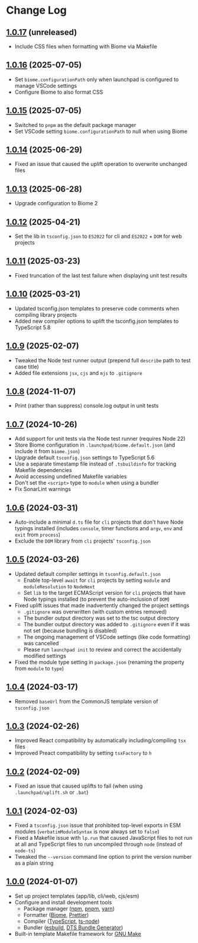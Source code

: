 # Change Log


## [1.0.17](https://github.com/david-04/launchpad/releases/tag/v1.0.17) (unreleased)

- Include CSS files when formatting with Biome via Makefile

## [1.0.16](https://github.com/david-04/launchpad/releases/tag/v1.0.16) (2025-07-05)

- Set `biome.configurationPath` only when launchpad is configured to manage VSCode settings
- Configure Biome to also format CSS

## [1.0.15](https://github.com/david-04/launchpad/releases/tag/v1.0.15) (2025-07-05)

- Switched to `pnpm` as the default package manager
- Set VSCode setting `biome.configurationPath` to null when using Biome

## [1.0.14](https://github.com/david-04/launchpad/releases/tag/v1.0.14) (2025-06-29)

- Fixed an issue that caused the uplift operation to overwrite unchanged files

## [1.0.13](https://github.com/david-04/launchpad/releases/tag/v1.0.13) (2025-06-28)

- Upgrade configuration to Biome 2

## [1.0.12](https://github.com/david-04/launchpad/releases/tag/v1.0.12) (2025-04-21)

- Set the lib in `tsconfig.json` to `ES2022` for cli and `ES2022` + `DOM` for web projects

## [1.0.11](https://github.com/david-04/launchpad/releases/tag/v1.0.11) (2025-03-23)

- Fixed truncation of the last test failure when displaying unit test results

## [1.0.10](https://github.com/david-04/launchpad/releases/tag/v1.0.10) (2025-03-21)

- Updated tsconfig.json templates to preserve code comments when compiling library projects
- Added new compiler options to uplift the tsconfig.json templates to TypeScript 5.8

## [1.0.9](https://github.com/david-04/launchpad/releases/tag/v1.0.9) (2025-02-07)

- Tweaked the Node test runner output (prepend full `describe` path to test case title)
- Added file extensions `jsx`, `cjs` and `mjs` to `.gitignore`

## [1.0.8](https://github.com/david-04/launchpad/releases/tag/v1.0.8) (2024-11-07)

- Print (rather than suppress) console.log output in unit tests

## [1.0.7](https://github.com/david-04/launchpad/releases/tag/v1.0.7) (2024-10-26)

- Add support for unit tests via the Node test runner (requires Node 22)
- Store Biome configuration in `.launchpad/biome.default.json` (and include it from `biome.json`)
- Upgrade default `tsconfig.json` settings to TypeScript 5.6
- Use a separate timestamp file instead of `.tsbuildinfo` for tracking Makefile dependencies
- Avoid accessing undefined Makefile variables
- Don't set the `<script>` type to `module` when using a bundler
- Fix SonarLint warnings

## [1.0.6](https://github.com/david-04/launchpad/releases/tag/v1.0.6) (2024-03-31)

- Auto-include a minimal `d.ts` file for `cli` projects that don't have Node typings installed (includes `console`, timer functions and `argv`, `env` and `exit` from `process`)
- Exclude the `DOM` library from `cli` projects' `tsconfig.json`

## [1.0.5](https://github.com/david-04/launchpad/releases/tag/v1.0.5) (2024-03-26)

- Updated default compiler settings in `tsconfig.default.json`
  - Enable top-level `await` for `cli` projects by setting `module` and `moduleResolution` to `NodeNext`
  - Set `lib` to the target ECMAScript version for `cli` projects that have Node typings installed (to prevent the auto-inclusion of `DOM`)
- Fixed uplift issues that made inadvertently changed the project settings
  - `.gitignore` was overwritten (with custom entries removed)
  - The bundler output directory was set to the tsc output directory
  - The bundler output directory was added to `.gitignore` even if it was not set (because bundling is disabled)
  - The ongoing management of VSCode settings (like code formatting) was cancelled
  - Please run `launchpad init` to review and correct the accidentally modified settings
- Fixed the module type setting in `package.json` (renaming the property from `module` to `type`)

## [1.0.4](https://github.com/david-04/launchpad/releases/tag/v1.0.4) (2024-03-17)

- Removed `baseUrl` from the CommonJS template version of `tsconfig.json`

## [1.0.3](https://github.com/david-04/launchpad/releases/tag/v1.0.3) (2024-02-26)

- Improved React compatibility by automatically including/compiling `tsx` files
- Improved Preact compatibility by setting `tsxFactory` to `h`

## [1.0.2](https://github.com/david-04/launchpad/releases/tag/v1.0.2) (2024-02-09)

- Fixed an issue that caused uplifts to fail (when using `.launchpad/uplift.sh` or `.bat`)

## [1.0.1](https://github.com/david-04/launchpad/releases/tag/v1.0.1) (2024-02-03)

- Fixed a `tsconfig.json` issue that prohibited top-level exports in ESM modules (`verbatimModuleSyntax` is now always set to `false`)
- Fixed a Makefile issue with `lp.run` that caused JavaScript files to not run at all and TypeScript files to run uncompiled through `node` (instead of `node-ts`)
- Tweaked the `--version` command line option to print the version number as a plain string

## [1.0.0](https://github.com/david-04/launchpad/releases/tag/v1.0.0) (2024-01-07)

- Set up project templates (app/lib, cli/web, cjs/esm)
- Configure and install development tools
  - Package manager ([npm](https://www.npmjs.com/package/npm), [pnpm](https://pnpm.io), [yarn](https://yarnpkg.com))
  - Formatter ([Biome](https://biomejs.dev), [Prettier](https://prettier.io))
  - Compiler ([TypeScript](https://www.npmjs.com/package/typescript), [ts-node](https://typestrong.org/ts-node/))
  - Bundler ([esbuild](https://esbuild.github.io), [DTS Bundle Generator](https://www.npmjs.com/package/dts-bundle-generator))
- Built-in template Makefile framework for [GNU Make](https://www.npmjs.com/package/dts-bundle-generator)
